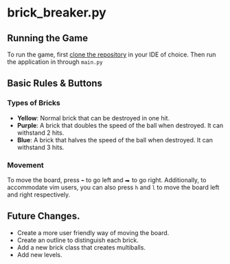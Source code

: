 # brick_breaker.py

## Running the Game
To run the game, first [clone the repository](https://docs.github.com/en/repositories/creating-and-managing-repositories/cloning-a-repository) in your IDE of choice. Then run the application in through `main.py`

## Basic Rules & Buttons

### Types of Bricks
- **Yellow**: Normal brick that can be destroyed in one hit.
- **Purple**: A brick that doubles the speed of the ball when destroyed. It can withstand 2 hits.
- **Blue**: A brick that halves the speed of the ball when destroyed. It can withstand 3 hits.

### Movement
To move the board, press `⬅` to go left and `⮕` to go right. Additionally, to accommodate vim users, you can also press `h` and `l` to move the board left and right respectively.

## Future Changes.
- Create a more user friendly way of moving the board.
- Create an outline to distinguish each brick.
- Add a new brick class that creates multiballs.
- Add new levels.